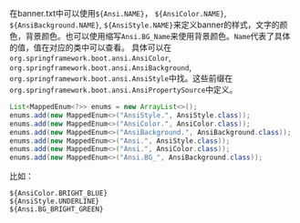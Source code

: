 在banner.txt中可以使用`${Ansi.NAME}`， `${AnsiColor.NAME}`, `${AnsiBackground.NAME}`, `${AnsiStyle.NAME}`来定义banner的样式，文字的颜色，背景颜色。也可以使用缩写`Ansi.BG_Name`来使用背景颜色。`Name`代表了具体的值，值在对应的类中可以查看。
具体可以在`org.springframework.boot.ansi.AnsiColor`, `org.springframework.boot.ansi.AnsiBackground`, `org.springframework.boot.ansi.AnsiStyle`中找。这些前缀在`org.springframework.boot.ansi.AnsiPropertySource`中定义。
```java
List<MappedEnum<?>> enums = new ArrayList<>();
enums.add(new MappedEnum<>("AnsiStyle.", AnsiStyle.class));
enums.add(new MappedEnum<>("AnsiColor.", AnsiColor.class));
enums.add(new MappedEnum<>("AnsiBackground.", AnsiBackground.class));
enums.add(new MappedEnum<>("Ansi.", AnsiStyle.class));
enums.add(new MappedEnum<>("Ansi.", AnsiColor.class));
enums.add(new MappedEnum<>("Ansi.BG_", AnsiBackground.class));
```
比如：
```text
${AnsiColor.BRIGHT_BLUE}
${AnsiStyle.UNDERLINE}
${Ansi.BG_BRIGHT_GREEN}
```

